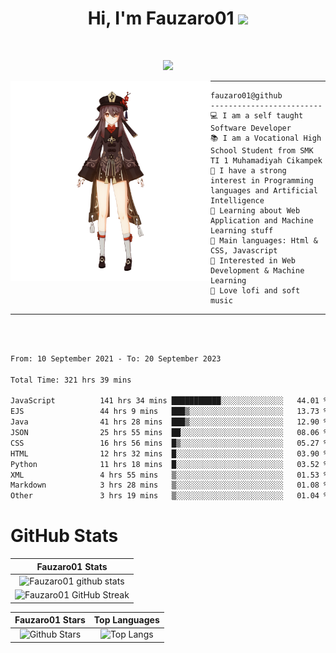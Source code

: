 <h1 align="center">
Hi, I'm Fauzaro01
  <img src="https://media.giphy.com/media/hvRJCLFzcasrR4ia7z/giphy.gif" width="30"></h1>
<br/>

<p align="center">
  <a href="https://github.com/DenverCoder1/readme-typing-svg"><img src="https://readme-typing-svg.herokuapp.com?lines=zZz;Full+Stack+Web+Developer;Student;Software%20Develover;Always%20learning%20new%20things&center=true&width=380&height=45"></a>
</p>

<img align="left" src="/assets/icon2.png" alt="Zeen" width="320" height="320" />
<hr>

```
fauzaro01@github
-------------------------
💻 I am a self taught Software Developer
📚 I am a Vocational High School Student from SMK TI 1 Muhamadiyah Cikampek
📝 I have a strong interest in Programming languages and Artificial Intelligence
🌱 Learning about Web Application and Machine Learning stuff
🌟 Main languages: Html & CSS, Javascript
🚩 Interested in Web Development & Machine Learning
🎵 Love lofi and soft music
```

<hr>
<br>
<br>
<div align="left">
<!--START_SECTION:waka-->

```txt
From: 10 September 2021 - To: 20 September 2023

Total Time: 321 hrs 39 mins

JavaScript          141 hrs 34 mins ███████████░░░░░░░░░░░░░░   44.01 %
EJS                 44 hrs 9 mins   ███▒░░░░░░░░░░░░░░░░░░░░░   13.73 %
Java                41 hrs 28 mins  ███▒░░░░░░░░░░░░░░░░░░░░░   12.90 %
JSON                25 hrs 55 mins  ██░░░░░░░░░░░░░░░░░░░░░░░   08.06 %
CSS                 16 hrs 56 mins  █▒░░░░░░░░░░░░░░░░░░░░░░░   05.27 %
HTML                12 hrs 32 mins  █░░░░░░░░░░░░░░░░░░░░░░░░   03.90 %
Python              11 hrs 18 mins  █░░░░░░░░░░░░░░░░░░░░░░░░   03.52 %
XML                 4 hrs 55 mins   ▒░░░░░░░░░░░░░░░░░░░░░░░░   01.53 %
Markdown            3 hrs 28 mins   ▒░░░░░░░░░░░░░░░░░░░░░░░░   01.08 %
Other               3 hrs 19 mins   ▒░░░░░░░░░░░░░░░░░░░░░░░░   01.04 %
```

<!--END_SECTION:waka-->
</div>

# GitHub Stats

|                                                            Fauzaro01 Stats                                                            |
| :--------------------------------------------------------------------------------------------------------------------------------------------: |
|        ![Fauzaro01 github stats](https://github-readme-stats.vercel.app/api?username=Fauzaro01&show_icons=true&theme=algolia)        |
|              ![Fauzaro01 GitHub Streak](https://github-readme-streak-stats.herokuapp.com/?user=Fauzaro01&theme=algolia)              |

|                                                                                              Fauzaro01 Stars                                                                                              |                                                           Top Languages                                                           |
| :----------------------------------------------------------------------------------------------------------------------------------------------------------------------------------------------------------------: | :-------------------------------------------------------------------------------------------------------------------------------: |
| ![Github Stars](https://github-readme-stats.vercel.app/api?username=Fauzaro01&show_icons=true&locale=en&count_private=true&hide_rank=true&custom_title=My%20GitHub%20Stats&disable_animations=true&theme=algolia) | ![Top Langs](https://github-readme-stats.vercel.app/api/top-langs/?username=Fauzaro01&langs_count=8&theme=algolia&layout=compact) |

